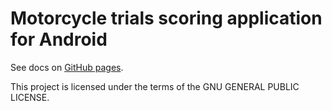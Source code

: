 # Motorcycle trials scoring application for Android

See docs on [GitHub pages](https://velovint.github.io/trials-score/).

This project is licensed under the terms of the GNU GENERAL PUBLIC LICENSE.